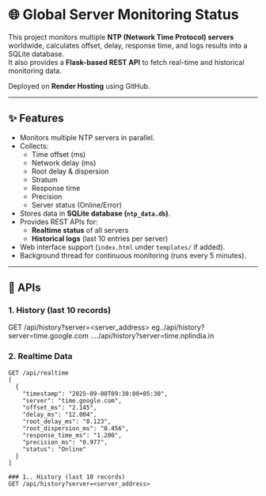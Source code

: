 # 🌐 Global Server Monitoring Status

This project monitors multiple **NTP (Network Time Protocol) servers** worldwide, calculates offset, delay, response time, and logs results into a SQLite database.  
It also provides a **Flask-based REST API** to fetch real-time and historical monitoring data.  

Deployed on **Render Hosting** using GitHub.

---

## ✨ Features
- Monitors multiple NTP servers in parallel.
- Collects:
  - Time offset (ms)
  - Network delay (ms)
  - Root delay & dispersion
  - Stratum
  - Response time
  - Precision
  - Server status (Online/Error)
- Stores data in **SQLite database (`ntp_data.db`)**.
- Provides REST APIs for:
  - **Realtime status** of all servers
  - **Historical logs** (last 10 entries per server)
- Web interface support (`index.html` under `templates/` if added).
- Background thread for continuous monitoring (runs every 5 minutes).

---

## 🚀 APIs
### 1. History (last 10 records)
GET /api/history?server=<server_address>
eg../api/history?server=time.google.com
..../api/history?server=time.nplindia.in




### 2. Realtime Data
```http
GET /api/realtime
[
  {
    "timestamp": "2025-09-08T09:30:00+05:30",
    "server": "time.google.com",
    "offset_ms": "2.145",
    "delay_ms": "12.004",
    "root_delay_ms": "0.123",
    "root_dispersion_ms": "0.456",
    "response_time_ms": "1.200",
    "precision_ms": "0.977",
    "status": "Online"
  }
]

### 1.. History (last 10 records)
GET /api/history?server=<server_address>

